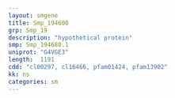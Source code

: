 ```yaml
---
layout: smgene
title: Smp_194680
grp: Smp_19
description: "hypothetical protein"
smp: Smp_194680.1
uniprot: "G4VGE3"
length:  1191
cdd: "cl00297, cl16466, pfam01424, pfam13902"
kk: ns
categories: sm
---
```


